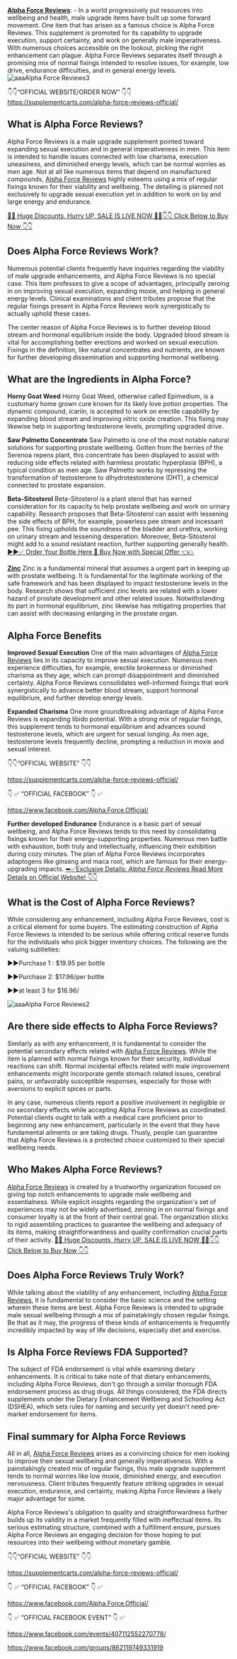 **[Alpha Force Reviews](https://supplementcarts.com/alpha-force-reviews-official/)**: - In a world progressively put resources into wellbeing and health, male upgrade items have built up some forward movement. One item that has arisen as a famous choice is Alpha Force Reviews. This supplement is promoted for its capability to upgrade execution, support certainty, and work on generally male imperativeness. With numerous choices accessible on the lookout, picking the right enhancement can plague. Alpha Force Reviews separates itself through a promising mix of normal fixings intended to resolve issues, for example, low drive, endurance difficulties, and in general energy levels.
![aaaAlpha Force Reviews3](https://github.com/user-attachments/assets/74152d19-2ea4-443f-9137-f3bbf0171850)


👇👇“OFFICIAL WEBSITE/ORDER NOW” 👇👇
https://supplementcarts.com/alpha-force-reviews-official/

## **What is Alpha Force Reviews?**
Alpha Force Reviews is a male upgrade supplement pointed toward expanding sexual execution and in general imperativeness in men. This item is intended to handle issues connected with low charisma, execution uneasiness, and diminished energy levels, which can be normal worries as men age. Not at all like numerous items that depend on manufactured compounds, [Alpha Force Reviews](https://supplementcarts.com/alpha-force-reviews-official/) highly esteems using a mix of regular fixings known for their viability and wellbeing. The detailing is planned not exclusively to upgrade sexual execution yet in addition to work on by and large energy and endurance.


[🤩💥 Huge Discounts, Hurry UP, SALE IS LIVE NOW 🤩💥👇👇 Click Below to Buy Now 👇👇](https://supplementcarts.com/alpha-force-reviews-official/)

## **Does Alpha Force Reviews Work?**
Numerous potential clients frequently have inquiries regarding the viability of male upgrade enhancements, and Alpha Force Reviews is no special case. This item professes to give a scope of advantages, principally zeroing in on improving sexual execution, expanding moxie, and helping in general energy levels. Clinical examinations and client tributes propose that the regular fixings present in Alpha Force Reviews work synergistically to actually uphold these cases.

The center reason of Alpha Force Reviews is to further develop blood stream and hormonal equilibrium inside the body. Upgraded blood stream is vital for accomplishing better erections and worked on sexual execution. Fixings in the definition, like natural concentrates and nutrients, are known for further developing dissemination and supporting hormonal wellbeing.

## **What are the Ingredients in Alpha Force?**
**Horny Goat Weed**
Horny Goat Weed, otherwise called Epimedium, is a customary home grown cure known for its likely love potion properties. The dynamic compound, icariin, is accepted to work on erectile capability by expanding blood stream and improving nitric oxide creation. This fixing may likewise help in supporting testosterone levels, prompting upgraded drive.

**Saw Palmetto Concentrate**
Saw Palmetto is one of the most notable natural solutions for supporting prostate wellbeing. Gotten from the berries of the Serenoa repens plant, this concentrate has been displayed to assist with reducing side effects related with harmless prostatic hyperplasia (BPH), a typical condition as men age. Saw Palmetto works by repressing the transformation of testosterone to dihydrotestosterone (DHT), a chemical connected to prostate expansion.

**Beta-Sitosterol**
Beta-Sitosterol is a plant sterol that has earned consideration for its capacity to help prostate wellbeing and work on urinary capability. Research proposes that Beta-Sitosterol can assist with lessening the side effects of BPH, for example, powerless pee stream and incessant pee. This fixing upholds the soundness of the bladder and urethra, working on urinary stream and lessening desperation. Moreover, Beta-Sitosterol might add to a sound resistant reaction, further supporting generally health.
[▶▶✅ Order Your Bottle Here 🛒 Buy Now with Special Offer 👈💥](https://supplementcarts.com/alpha-force-reviews-official/)


**[Zinc](https://supplementcarts.com/alpha-force-reviews-official/)**
Zinc is a fundamental mineral that assumes a urgent part in keeping up with prostate wellbeing. It is fundamental for the legitimate working of the safe framework and has been displayed to impact testosterone levels in the body. Research shows that sufficient zinc levels are related with a lower hazard of prostate development and other related issues. Notwithstanding its part in hormonal equilibrium, zinc likewise has mitigating properties that can assist with decreasing enlarging in the prostate organ.

## **Alpha Force Benefits**
**Improved Sexual Execution**
One of the main advantages of [Alpha Force Reviews](https://supplementcarts.com/alpha-force-reviews-official/) lies in its capacity to improve sexual execution. Numerous men experience difficulties, for example, erectile brokenness or diminished charisma as they age, which can prompt disappointment and diminished certainty. Alpha Force Reviews consolidates well-informed fixings that work synergistically to advance better blood stream, support hormonal equilibrium, and further develop energy levels.

**Expanded Charisma**
One more groundbreaking advantage of Alpha Force Reviews is expanding libido potential. With a strong mix of regular fixings, this supplement tends to hormonal equilibrium and advances sound testosterone levels, which are urgent for sexual longing. As men age, testosterone levels frequently decline, prompting a reduction in moxie and sexual interest.

👇👇“OFFICIAL WEBSITE” 👇👇

https://supplementcarts.com/alpha-force-reviews-official/

👇 ✅ “OFFICIAL FACEBOOK” 👇 ✅

https://www.facebook.com/Alpha.Force.Official/

**Further developed Endurance**
Endurance is a basic part of sexual wellbeing, and Alpha Force Reviews tends to this need by consolidating fixings known for their energy-supporting properties. Numerous men battle with exhaustion, both truly and intellectually, influencing their exhibition during cozy minutes. The plan of Alpha Force Reviews incorporates adaptogens like ginseng and maca root, which are famous for their energy-upgrading impacts.
[➥✅Exclusive Details: *Alpha Force Reviews* Read More Details on Official Website! 👇👇](https://supplementcarts.com/alpha-force-reviews-official/)

## **What is the Cost of Alpha Force Reviews?**
While considering any enhancement, including Alpha Force Reviews, cost is a critical element for some buyers. The estimating construction of Alpha Force Reviews is intended to be serious while offering critical reserve funds for the individuals who pick bigger inventory choices. The following are the valuing subtleties:

▶▶Purchase 1 : $19.95 per bottle

▶▶Purchase 2: $17.96/per bottle

▶▶at least 3 for $16.96/

![aaaAlpha Force Reviews2](https://github.com/user-attachments/assets/f0886eb5-8cd2-4a34-b712-c9760cdc305b)


## **Are there side effects to Alpha Force Reviews?**
Similarly as with any enhancement, it is fundamental to consider the potential secondary effects related with [Alpha Force Reviews](https://supplementcarts.com/alpha-force-reviews-official/). While the item is planned with normal fixings known for their security, individual reactions can shift. Normal incidental effects related with male improvement enhancements might incorporate gentle stomach related issues, cerebral pains, or unfavorably susceptible responses, especially for those with aversions to explicit spices or parts.

In any case, numerous clients report a positive involvement in negligible or no secondary effects while accepting Alpha Force Reviews as coordinated. Potential clients ought to talk with a medical care proficient prior to beginning any new enhancement, particularly in the event that they have fundamental ailments or are taking drugs. Thusly, people can guarantee that Alpha Force Reviews is a protected choice customized to their special wellbeing needs.

## **Who Makes Alpha Force Reviews?**
[Alpha Force Reviews](https://supplementcarts.com/alpha-force-reviews-official/) is created by a trustworthy organization focused on giving top notch enhancements to upgrade male wellbeing and essentialness. While explicit insights regarding the organization's set of experiences may not be widely advertised, zeroing in on normal fixings and consumer loyalty is at the front of their central goal. The organization sticks to rigid assembling practices to guarantee the wellbeing and adequacy of its items, making straightforwardness and quality confirmation crucial parts of their activity.
[🤩💥 Huge Discounts, Hurry UP, SALE IS LIVE NOW 🤩💥👇👇 Click Below to Buy Now 👇👇](https://supplementcarts.com/alpha-force-reviews-official/)

## **Does Alpha Force Reviews Truly Work?**
While talking about the viability of any enhancement, including [Alpha Force Reviews](https://supplementcarts.com/alpha-force-reviews-official/), it is fundamental to consider the basic science and the setting wherein these items are best. Alpha Force Reviews is intended to upgrade male sexual wellbeing through a mix of painstakingly chosen regular fixings. Be that as it may, the progress of these kinds of enhancements is frequently incredibly impacted by way of life decisions, especially diet and exercise.

## **Is Alpha Force Reviews FDA Supported?**
The subject of FDA endorsement is vital while examining dietary enhancements. It is critical to take note of that dietary enhancements, including Alpha Force Reviews, don't go through a similar thorough FDA endorsement process as drug drugs. All things considered, the FDA directs supplements under the Dietary Enhancement Wellbeing and Schooling Act (DSHEA), which sets rules for naming and security yet doesn't need pre-market endorsement for items.

## **Final summary for Alpha Force Reviews**
All in all, [Alpha Force Reviews](https://supplementcarts.com/alpha-force-reviews-official/) arises as a convincing choice for men looking to improve their sexual wellbeing and generally imperativeness. With a painstakingly created mix of regular fixings, this male upgrade supplement tends to normal worries like low moxie, diminished energy, and execution nervousness. Client tributes frequently feature striking upgrades in sexual execution, endurance, and certainty, making Alpha Force Reviews a likely major advantage for some.

Alpha Force Reviews's obligation to quality and straightforwardness further builds up its validity in a market frequently filled with ineffectual items. Its serious estimating structure, combined with a fulfillment ensure, pursues Alpha Force Reviews an engaging decision for those hoping to put resources into their wellbeing without monetary gamble.

👇👇“OFFICIAL WEBSITE” 👇👇

https://supplementcarts.com/alpha-force-reviews-official/

👇 ✅ “OFFICIAL FACEBOOK” 👇 ✅

https://www.facebook.com/Alpha.Force.Official/

👇 ✅ “OFFICIAL FACEBOOK EVENT” 👇 ✅

https://www.facebook.com/events/407112552270778/

https://www.facebook.com/groups/862119749331919
